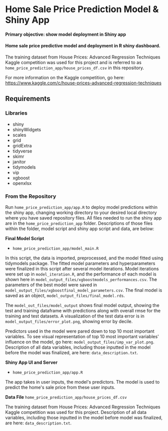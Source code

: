 # Home Sale Price Prediction Model & Shiny App
#### Primary objective: show model deployment in Shiny app

#### Home sale price predictive model and deployment in R shiny dashboard.

The training dataset from House Prices: Advanced Regression Techniques Kaggle competition was used for this project and is referred to as `home_price_prediction_app/house_prices_df.csv` in this repository.

For more information on the Kaggle competition, go here: https://www.kaggle.com/c/house-prices-advanced-regression-techniques

## Requirements

### Libraries
- shiny
-	shinyWidgets
-	scales
-	grid
-	gridExtra
-	tidyverse
-	skimr
-	janitor
-	tidymodels
-	vip
-	xgboost
-	openxlsx

### From the Repository

Run `home_price_prediction_app/app.R` to deploy model predictions within the shiny app, changing working directory to your desired local directory where you have saved repository files. All files needed to run the shiny app are in the `home_price_prediction_app` folder. Descriptions of those files within the folder, model script and shiny app script and data, are below:

**Final Model Script**
- `home_price_prediction_app/model_main.R`

In this script, the data is imported, preprocessed, and the model fitted using tidymodels package. The fitted model parameters and hyperparameters were finalized in this script after several model iterations. Model iterations were set up in `model_iteration.R`, and the performance of each model is shown here in `model_output_files/xgboostmodels_performances.csv`. The parameters of the best model were saved in `model_output_files/xgboostfinal_model_parameters.csv`. The final model is saved as an object, `model_output_files/final_model.rds`. 

The `model_out_files/model_output` shows final model output, showing the test and training dataframe with predictions along with overall rmse for the training and test datasets. A visualization of the test data error is in `model_output_files/error_plot.png`, showing error by decile. 

Predictors used in the model were pared down to top 10 most important variables. To see visual representation of top 10 most important variables' influence on the model, go here: `model_output_files/imp_var_plot.png`. Description of all data variables, including those inputted in the model before the model was finalized, are here: `data_description.txt`.

**Shiny App UI and Server**
- `home_price_prediction_app/app.R`

The app takes in user inputs, the model's predictors. The model is used to predict the home's sale price from these user inputs. 

**Data File**
`home_price_prediction_app/house_prices_df.csv`

The training dataset from House Prices: Advanced Regression Techniques Kaggle competition was used for this project. Description of all data variables, including those inputted in the model before model was finalized, are here: `data_description.txt`. 
